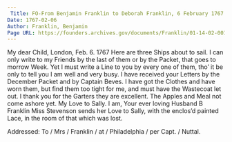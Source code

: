 ```yaml
---
 Title: FO-From Benjamin Franklin to Deborah Franklin, 6 February 1767
Date: 1767-02-06
Author: Franklin, Benjamin
Page URL: https://founders.archives.gov/documents/Franklin/01-14-02-0017
---
```


My dear Child,
London, Feb. 6. 1767
Here are three Ships about to sail. I can only write to my Friends by the last of them or by the Packet, that goes to morrow Week. Yet I must write a Line to you by every one of them, tho’ it be only to tell you I am well and very busy. I have received your Letters by the December Packet and by Captain Beves. I have got the Clothes and have worn them, but find them too tight for me, and must have the Wastecoat let out. I thank you for the Garters they are excellent. The Apples and Meal not come ashore yet. My Love to Sally. I am, Your ever loving Husband
B Franklin
Miss Stevenson sends her Love to Sally, with the enclos’d painted Lace, in the room of that which was lost.

 Addressed: To / Mrs / Franklin / at / Philadelphia / per Capt. / Nuttal.

